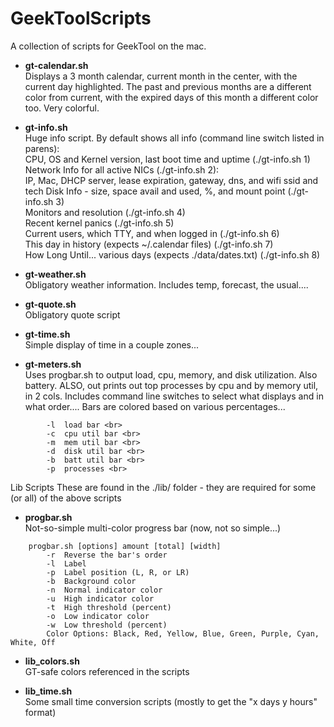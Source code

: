 GeekToolScripts
===============

A collection of scripts for GeekTool on the mac.

* <b>gt-calendar.sh</b><br>
Displays a 3 month calendar, current month in the center, with the current day highlighted. 
The past and previous months are a different color from current, with the expired days of 
this month a different color too. Very colorful. 

* <b>gt-info.sh</b><br>
Huge info script. By default shows all info (command line switch listed in parens): <br>
  CPU, OS and Kernel version, last boot time and uptime (./gt-info.sh 1)<br>
  Network Info for all active NICs (./gt-info.sh 2): <br>
    IP, Mac, DHCP server, lease expiration, gateway, dns, and wifi ssid and tech
  Disk Info - size, space avail and used, %, and mount point (./gt-info.sh 3)<br>
  Monitors and resolution (./gt-info.sh 4)<br>
  Recent kernel panics (./gt-info.sh 5)<br>
  Current users, which TTY, and when logged in (./gt-info.sh 6)<br>
  This day in history (expects ~/.calendar files) (./gt-info.sh 7)<br>
  How Long Until... various days (expects ./data/dates.txt) (./gt-info.sh 8)<br>
  
* <b>gt-weather.sh</b><br>
Obligatory weather information. Includes temp, forecast, the usual....

* <b>gt-quote.sh</b><br>
Obligatory quote script

* <b>gt-time.sh</b><br>
Simple display of time in a couple zones...

* <b>gt-meters.sh</b><br>
Uses progbar.sh to output load, cpu, memory, and disk utilization. Also battery.
ALSO, out prints out top processes by cpu and by memory util, in 2 cols.
Includes command line switches to select what displays and in what order.... 
Bars are colored based on various percentages...
```
		-l	load bar <br>
		-c	cpu util bar <br>
		-m	mem util bar <br>
		-d	disk util bar <br>
		-b	batt util bar <br>
		-p	processes <br>
```

Lib Scripts
These are found in the ./lib/ folder - they are required for some (or all) of the above scripts
* <b>progbar.sh</b><br>
Not-so-simple multi-color progress bar (now, not so simple...)
```
	progbar.sh [options] amount [total] [width] 
        -r	Reverse the bar's order
        -l	Label
        -p	Label position (L, R, or LR)
        -b	Background color
        -n	Normal indicator color
        -u	High indicator color
        -t	High threshold (percent)
        -o	Low indicator color
        -w	Low threshold (percent)
		Color Options: Black, Red, Yellow, Blue, Green, Purple, Cyan, White, Off
```
* <b>lib_colors.sh</b><br>
  GT-safe colors referenced in the scripts

* <b>lib_time.sh</b><br>
  Some small time conversion scripts (mostly to get the "x days y hours" format)
